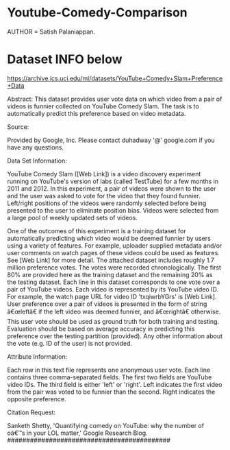 # Youtube-Comedy-Comparison
AUTHOR = Satish Palaniappan.

# Dataset INFO below

https://archive.ics.uci.edu/ml/datasets/YouTube+Comedy+Slam+Preference+Data

Abstract: This dataset provides user vote data on which video from a pair of videos is funnier collected on YouTube Comedy Slam. The task is to automatically predict this preference based on video metadata.

Source:

Provided by Google, Inc. Please contact duhadway '@' google.com if you have any questions.

Data Set Information:

YouTube Comedy Slam ([Web Link]) is a video discovery experiment running on YouTube's version of labs (called TestTube) for a few months in 2011 and 2012. In this experiment, a pair of videos were shown to the user and the user was asked to vote for the video that they found funnier. Left/right positions of the videos were randomly selected before being presented to the user to eliminate position bias. Videos were selected from a large pool of weekly updated sets of videos. 

One of the outcomes of this experiment is a training dataset for automatically predicting which video would be deemed funnier by users using a variety of features. For example, uploader supplied metadata and/or user comments on watch pages of these videos could be used as features. See [Web Link] for more detail. The attached dataset includes roughly 1.7 million preference votes. The votes were recorded chronologically. The first 80% are provided here as the training dataset and the remaining 20% as the testing dataset. Each line in this dataset corresponds to one vote over a pair of YouTube videos. Each video is represented by its YouTube video ID. For example, the watch page URL for video ID 'txqiwrbYGrs' is [Web Link]. User preference over a pair of videos is presented in the form of string â€œleftâ€ if the left video was deemed funnier, and â€œrightâ€ otherwise. This user vote should be used as ground truth for both training and testing. Evaluation should be based on average accuracy in predicting this preference over the testing partition (provided). Any other information about the vote (e.g. ID of the user) is not provided.

Attribute Information:

Each row in this text file represents one anonymous user vote. Each line contains three comma-separated fields. The first two fields are YouTube video IDs. The third field is either 'left' or 'right'. Left indicates the first video from the pair was voted to be funnier than the second. Right indicates the opposite preference.

Citation Request:

Sanketh Shetty, 'Quantifying comedy on YouTube: why the number of oâ€™s in your LOL matter,' Google Research Blog.
###########################################

